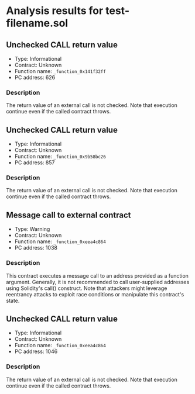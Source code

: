 # Analysis results for test-filename.sol

## Unchecked CALL return value

- Type: Informational
- Contract: Unknown
- Function name: `_function_0x141f32ff`
- PC address: 626

### Description

The return value of an external call is not checked. Note that execution continue even if the called contract throws.

## Unchecked CALL return value

- Type: Informational
- Contract: Unknown
- Function name: `_function_0x9b58bc26`
- PC address: 857

### Description

The return value of an external call is not checked. Note that execution continue even if the called contract throws.

## Message call to external contract

- Type: Warning
- Contract: Unknown
- Function name: `_function_0xeea4c864`
- PC address: 1038

### Description

This contract executes a message call to an address provided as a function argument. Generally, it is not recommended to call user-supplied addresses using Solidity's call() construct. Note that attackers might leverage reentrancy attacks to exploit race conditions or manipulate this contract's state.

## Unchecked CALL return value

- Type: Informational
- Contract: Unknown
- Function name: `_function_0xeea4c864`
- PC address: 1046

### Description

The return value of an external call is not checked. Note that execution continue even if the called contract throws.
